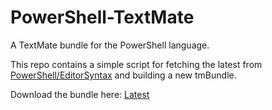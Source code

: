 # PowerShell-TextMate
A TextMate bundle for the PowerShell language.

This repo contains a simple script for fetching the latest from [PowerShell/EditorSyntax](https://github.com/PowerShell/EditorSyntax) and building a new tmBundle.

Download the bundle here: [Latest](https://github.com/stanger/PowerShell-TextMate/raw/master/dist/PowerShell.tmbundle.zip) 

